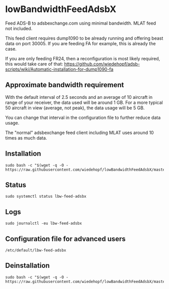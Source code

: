 # lowBandwidthFeedAdsbX
Feed ADS-B to adsbexchange.com using minimal bandwidth.
MLAT feed not included.

This feed client requires dump1090 to be already running and offering beast data on port 30005.
If you are feeding FA for example, this is already the case.

If you are only feeding FR24, then a reconfiguration is most likely required, this would take care of that:
 https://github.com/wiedehopf/adsb-scripts/wiki/Automatic-installation-for-dump1090-fa


## Approximate bandwidth requirement

With the default interval of 2.5 seconds and an average of 10 aircraft in range of your receiver, the data used will be around 1 GB.
For a more typical 50 aircraft in view (average, not peak), the data usage will be 5 GB.

You can change that interval in the configuration file to further reduce data usage.

The "normal" adsbexchange feed client including MLAT uses around 10 times as much data.

## Installation

```
sudo bash -c "$(wget -q -O - https://raw.githubusercontent.com/wiedehopf/lowBandwidthFeedAdsbX/master/install.sh)"
```

## Status

```
sudo systemctl status lbw-feed-adsbx
```

## Logs
```
sudo journalctl -eu lbw-feed-adsbx
```


## Configuration file for advanced users

```
/etc/default/lbw-feed-adsbx
```


## Deinstallation

```
sudo bash -c "$(wget -q -O - https://raw.githubusercontent.com/wiedehopf/lowBandwidthFeedAdsbX/master/uninstall.sh)"
```
